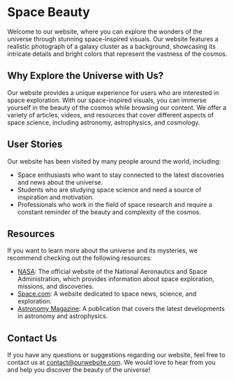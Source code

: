 <!--font:Cormorant Garamond-->

# Space Beauty

Welcome to our website, where you can explore the wonders of the universe through stunning space-inspired visuals. Our website features a realistic photograph of a galaxy cluster as a background, showcasing its intricate details and bright colors that represent the vastness of the cosmos.

## Why Explore the Universe with Us?

Our website provides a unique experience for users who are interested in space exploration. With our space-inspired visuals, you can immerse yourself in the beauty of the cosmos while browsing our content. We offer a variety of articles, videos, and resources that cover different aspects of space science, including astronomy, astrophysics, and cosmology.

## User Stories

Our website has been visited by many people around the world, including:

- Space enthusiasts who want to stay connected to the latest discoveries and news about the universe.
- Students who are studying space science and need a source of inspiration and motivation.
- Professionals who work in the field of space research and require a constant reminder of the beauty and complexity of the cosmos.

## Resources

If you want to learn more about the universe and its mysteries, we recommend checking out the following resources:

- [NASA](#nasa): The official website of the National Aeronautics and Space Administration, which provides information about space exploration, missions, and discoveries.
- [Space.com](#spacecom): A website dedicated to space news, science, and exploration.
- [Astronomy Magazine](#astronomymagazine): A publication that covers the latest developments in astronomy and astrophysics.

## Contact Us

If you have any questions or suggestions regarding our website, feel free to contact us at [contact@ourwebsite.com](mailto:contact@ourwebsite.com). We would love to hear from you and help you discover the beauty of the universe!

<!--

Write me content for website with wallpaper which alt text is:

"A realistic photograph of a galaxy cluster, with bright colors and intricate details that showcase the vastness of the universe."

The name/title of the page should not be 1:1 copy of the alt text but rather a real content of the website which is using this wallpaper.

- Use markdown format 
- Start with heading
- Heading should be short and concise
- The content should look like a real website 
- The website should not be about the wallpaper, wallpaper is just a related background
- Heading should be contain work "wallpaper" or "background"
- Include real sections like references, contact, user stories, etc. use things relevant to the page purpose.
- Feel free to use structure like headings, bullets, numbering, blockquotes, paragraphs, horizontal lines, etc.
- You can use formatting like bold or _italic_
- You can include UTF-8 emojis
- Links should be only #hash anchors (and you can refer to the document itself)
- Do not include images


---


# Explore the Vast Universe with Our Galaxy Cluster Wallpaper

Welcome to our website, where you can discover the beauty of the universe through our stunning galaxy cluster wallpaper. Our wallpaper features a realistic photograph of a galaxy cluster, showcasing its intricate details and bright colors that represent the vastness of the universe.

## Why Choose Our Wallpaper?

Our galaxy cluster wallpaper is not only visually appealing but also provides a unique experience for users who are interested in space exploration. The wallpaper serves as a perfect background for your desktop or mobile device, allowing you to immerse yourself in the beauty of the cosmos while working or browsing the internet.

## User Stories

Our wallpaper has been used by many people around the world, including:

- Space enthusiasts who want to stay connected to the latest discoveries and news about the universe.
- Students who are studying astronomy and need a source of inspiration and motivation.
- Professionals who work in the field of space research and require a constant reminder of the beauty and complexity of the universe.

## References

If you want to learn more about the universe and its mysteries, we recommend checking out the following resources:

- [NASA](#nasa): The official website of the National Aeronautics and Space Administration, which provides information about space exploration, missions, and discoveries.
- [Space.com](#spacecom): A website dedicated to space news, science, and exploration.
- [Astronomy Magazine](#astronomymagazine): A publication that covers the latest developments in astronomy and astrophysics.

## Contact Us

If you have any questions or suggestions regarding our galaxy cluster wallpaper, feel free to contact us at [contact@ourwebsite.com](mailto:contact@ourwebsite.com). We would love to hear from you and help you explore the wonders of the universe!


---


Heading should not include word "wallpaper". The website should not be about the wallpaper itself, wallpaper is just a related background, rewrite whole content.


---


# Discover the Beauty of the Universe with Our Space-Inspired Website

Welcome to our website, where you can explore the wonders of the universe through stunning space-inspired visuals. Our website features a realistic photograph of a galaxy cluster as a background, showcasing its intricate details and bright colors that represent the vastness of the cosmos.

## Why Explore the Universe with Us?

Our website provides a unique experience for users who are interested in space exploration. With our space-inspired visuals, you can immerse yourself in the beauty of the cosmos while browsing our content. We offer a variety of articles, videos, and resources that cover different aspects of space science, including astronomy, astrophysics, and cosmology.

## User Stories

Our website has been visited by many people around the world, including:

- Space enthusiasts who want to stay connected to the latest discoveries and news about the universe.
- Students who are studying space science and need a source of inspiration and motivation.
- Professionals who work in the field of space research and require a constant reminder of the beauty and complexity of the cosmos.

## Resources

If you want to learn more about the universe and its mysteries, we recommend checking out the following resources:

- [NASA](#nasa): The official website of the National Aeronautics and Space Administration, which provides information about space exploration, missions, and discoveries.
- [Space.com](#spacecom): A website dedicated to space news, science, and exploration.
- [Astronomy Magazine](#astronomymagazine): A publication that covers the latest developments in astronomy and astrophysics.

## Contact Us

If you have any questions or suggestions regarding our website, feel free to contact us at [contact@ourwebsite.com](mailto:contact@ourwebsite.com). We would love to hear from you and help you discover the beauty of the universe!

-->
